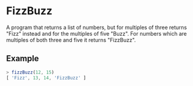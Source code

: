 # FizzBuzz
A program that returns a list of numbers, but for multiples of three returns "Fizz" instead and for the multiples of five "Buzz". For numbers which are multiples of both three and five it returns "FizzBuzz".

## Example
```javascript
> fizzBuzz(12, 15)
[ 'Fizz', 13, 14, 'FizzBuzz' ]
```
